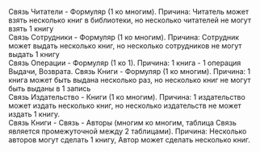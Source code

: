Связь Читатели - Формуляр (1 ко многим). Причина: Читатель может взять несколько книг в библиотеки, но несколько читателей не могут взять 1 книгу  
Связь Сотрудники - Формуляр (1 ко многим). Причина: Сотрудник может выдать несколько книг, но несколько сотрудников не могут выдать 1 книгу  
Связь Операции - Формуляр (1 ко 1). Причина: 1 книга - 1 операция Выдачи, Возврата.
Связь Книги - Формуляр (1 ко многим). Причина: 1 книга может быть выдана несколько раз, но несколько книг не могут быть выданы в 1 запись  
Связь Издательство - Книги (1 ко многим). Причина: 1 издательство может издать несколько книг, но несколько издательств не может издать 1 книгу.  
Связь Книги - Связь - Авторы (многим ко многим, таблица Связь является промежуточной между 2 таблицами). Причина: Несколько авторов могут сделать 1 книгу, Автор может сделать несколько книг.